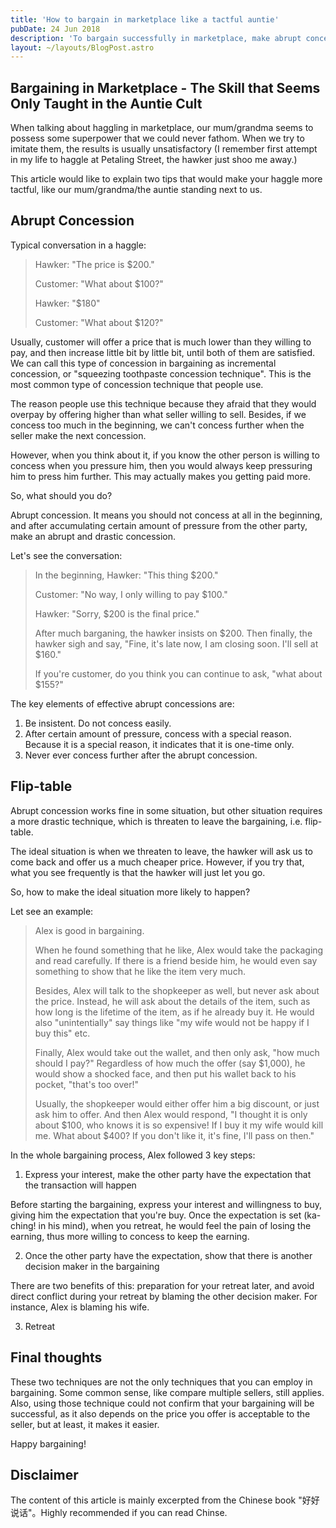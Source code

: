 ```yaml
---
title: 'How to bargain in marketplace like a tactful auntie'
pubDate: 24 Jun 2018
description: 'To bargain successfully in marketplace, make abrupt concession and threaten to flip-table effectively.'
layout: ~/layouts/BlogPost.astro
---
```


## Bargaining in Marketplace - The Skill that Seems Only Taught in the Auntie Cult

When talking about haggling in marketplace, our mum/grandma seems to possess some superpower that we could never fathom. When we try to imitate them, the results is usually unsatisfactory (I remember first attempt in my life to haggle at Petaling Street, the hawker just shoo me away.)

This article would like to explain two tips that would make your haggle more tactful, like our mum/grandma/the auntie standing next to us.

## Abrupt Concession

Typical conversation in a haggle:

> Hawker: "The price is \$200."
>
> Customer: "What about \$100?"
>
> Hawker: "\$180"
>
> Customer: "What about \$120?"

Usually, customer will offer a price that is much lower than they willing to pay, and then increase little bit by little bit, until both of them are satisfied. We can call this type of concession in bargaining as incremental concession, or "squeezing toothpaste concession technique". This is the most common type of concession technique that people use.

The reason people use this technique because they afraid that they would overpay by offering higher than what seller willing to sell. Besides, if we concess too much in the beginning, we can't concess further when the seller make the next concession.

However, when you think about it, if you know the other person is willing to concess when you pressure him, then you would always keep pressuring him to press him further. This may actually makes you getting paid more.

So, what should you do?

Abrupt concession. It means you should not concess at all in the beginning, and after accumulating certain amount of pressure from the other party, make an abrupt and drastic concession.

Let's see the conversation:

> In the beginning, Hawker: "This thing \$200."
>
> Customer: "No way, I only willing to pay \$100."
>
> Hawker: "Sorry, \$200 is the final price."
>
> After much barganing, the hawker insists on $200. Then finally, the hawker sigh and say, "Fine, it's late now, I am closing soon. I'll sell at $160."
>
> If you're customer, do you think you can continue to ask, "what about \$155?"

The key elements of effective abrupt concessions are:

1.  Be insistent. Do not concess easily.
2.  After certain amount of pressure, concess with a special reason. Because it is a special reason, it indicates that it is one-time only.
3.  Never ever concess further after the abrupt concession.

## Flip-table

Abrupt concession works fine in some situation, but other situation requires a more drastic technique, which is threaten to leave the bargaining, i.e. flip-table.

The ideal situation is when we threaten to leave, the hawker will ask us to come back and offer us a much cheaper price. However, if you try that, what you see frequently is that the hawker will just let you go.

So, how to make the ideal situation more likely to happen?

Let see an example:

> Alex is good in bargaining.
>
> When he found something that he like, Alex would take the packaging and read carefully. If there is a friend beside him, he would even say something to show that he like the item very much.
>
> Besides, Alex will talk to the shopkeeper as well, but never ask about the price. Instead, he will ask about the details of the item, such as how long is the lifetime of the item, as if he already buy it. He would also "unintentially" say things like "my wife would not be happy if I buy this" etc.
>
> Finally, Alex would take out the wallet, and then only ask, "how much should I pay?" Regardless of how much the offer (say \$1,000), he would show a shocked face, and then put his wallet back to his pocket, "that's too over!"
>
> Usually, the shopkeeper would either offer him a big discount, or just ask him to offer. And then Alex would respond, "I thought it is only about $100, who knows it is so expensive! If I buy it my wife would kill me. What about $400? If you don't like it, it's fine, I'll pass on then."

In the whole bargaining process, Alex followed 3 key steps:

1.  Express your interest, make the other party have the expectation that the transaction will happen

Before starting the bargaining, express your interest and willingness to buy, giving him the expectation that you're buy. Once the expectation is set (ka-ching! in his mind), when you retreat, he would feel the pain of losing the earning, thus more willing to concess to keep the earning.

2.  Once the other party have the expectation, show that there is another decision maker in the bargaining

There are two benefits of this: preparation for your retreat later, and avoid direct conflict during your retreat by blaming the other decision maker. For instance, Alex is blaming his wife.

3.  Retreat

## Final thoughts

These two techniques are not the only techniques that you can employ in bargaining. Some common sense, like compare multiple sellers, still applies. Also, using those technique could not confirm that your bargaining will be successful, as it also depends on the price you offer is acceptable to the seller, but at least, it makes it easier.

Happy bargaining!

## Disclaimer

The content of this article is mainly excerpted from the Chinese book "好好说话"。Highly recommended if you can read Chinse.
